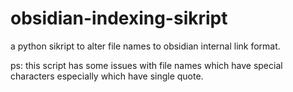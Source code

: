 # obsidian-indexing-sikript
a python sikript to alter file names to obsidian internal link format.

ps: this script has some issues with file names which have special characters especially which have single quote.
